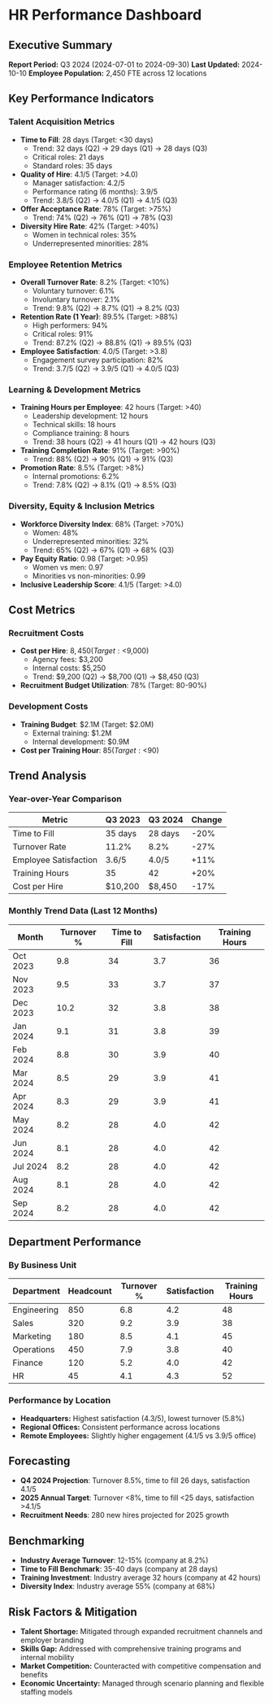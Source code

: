 # HR Performance Dashboard

## Executive Summary
**Report Period:** Q3 2024 (2024-07-01 to 2024-09-30)
**Last Updated:** 2024-10-10
**Employee Population:** 2,450 FTE across 12 locations

## Key Performance Indicators

### Talent Acquisition Metrics
- **Time to Fill**: 28 days (Target: <30 days)
  - Trend: 32 days (Q2) → 29 days (Q1) → 28 days (Q3)
  - Critical roles: 21 days
  - Standard roles: 35 days
- **Quality of Hire**: 4.1/5 (Target: >4.0)
  - Manager satisfaction: 4.2/5
  - Performance rating (6 months): 3.9/5
  - Trend: 3.8/5 (Q2) → 4.0/5 (Q1) → 4.1/5 (Q3)
- **Offer Acceptance Rate**: 78% (Target: >75%)
  - Trend: 74% (Q2) → 76% (Q1) → 78% (Q3)
- **Diversity Hire Rate**: 42% (Target: >40%)
  - Women in technical roles: 35%
  - Underrepresented minorities: 28%

### Employee Retention Metrics
- **Overall Turnover Rate**: 8.2% (Target: <10%)
  - Voluntary turnover: 6.1%
  - Involuntary turnover: 2.1%
  - Trend: 9.8% (Q2) → 8.7% (Q1) → 8.2% (Q3)
- **Retention Rate (1 Year)**: 89.5% (Target: >88%)
  - High performers: 94%
  - Critical roles: 91%
  - Trend: 87.2% (Q2) → 88.8% (Q1) → 89.5% (Q3)
- **Employee Satisfaction**: 4.0/5 (Target: >3.8)
  - Engagement survey participation: 82%
  - Trend: 3.7/5 (Q2) → 3.9/5 (Q1) → 4.0/5 (Q3)

### Learning & Development Metrics
- **Training Hours per Employee**: 42 hours (Target: >40)
  - Leadership development: 12 hours
  - Technical skills: 18 hours
  - Compliance training: 8 hours
  - Trend: 38 hours (Q2) → 41 hours (Q1) → 42 hours (Q3)
- **Training Completion Rate**: 91% (Target: >90%)
  - Trend: 88% (Q2) → 90% (Q1) → 91% (Q3)
- **Promotion Rate**: 8.5% (Target: >8%)
  - Internal promotions: 6.2%
  - Trend: 7.8% (Q2) → 8.1% (Q1) → 8.5% (Q3)

### Diversity, Equity & Inclusion Metrics
- **Workforce Diversity Index**: 68% (Target: >70%)
  - Women: 48%
  - Underrepresented minorities: 32%
  - Trend: 65% (Q2) → 67% (Q1) → 68% (Q3)
- **Pay Equity Ratio**: 0.98 (Target: >0.95)
  - Women vs men: 0.97
  - Minorities vs non-minorities: 0.99
- **Inclusive Leadership Score**: 4.1/5 (Target: >4.0)

## Cost Metrics

### Recruitment Costs
- **Cost per Hire**: $8,450 (Target: <$9,000)
  - Agency fees: $3,200
  - Internal costs: $5,250
  - Trend: $9,200 (Q2) → $8,700 (Q1) → $8,450 (Q3)
- **Recruitment Budget Utilization**: 78% (Target: 80-90%)

### Development Costs
- **Training Budget**: $2.1M (Target: $2.0M)
  - External training: $1.2M
  - Internal development: $0.9M
- **Cost per Training Hour**: $85 (Target: <$90)

## Trend Analysis

### Year-over-Year Comparison
| Metric | Q3 2023 | Q3 2024 | Change |
|--------|---------|---------|--------|
| Time to Fill | 35 days | 28 days | -20% |
| Turnover Rate | 11.2% | 8.2% | -27% |
| Employee Satisfaction | 3.6/5 | 4.0/5 | +11% |
| Training Hours | 35 | 42 | +20% |
| Cost per Hire | $10,200 | $8,450 | -17% |

### Monthly Trend Data (Last 12 Months)
| Month | Turnover % | Time to Fill | Satisfaction | Training Hours |
|-------|------------|--------------|--------------|----------------|
| Oct 2023 | 9.8 | 34 | 3.7 | 36 |
| Nov 2023 | 9.5 | 33 | 3.7 | 37 |
| Dec 2023 | 10.2 | 32 | 3.8 | 38 |
| Jan 2024 | 9.1 | 31 | 3.8 | 39 |
| Feb 2024 | 8.8 | 30 | 3.9 | 40 |
| Mar 2024 | 8.5 | 29 | 3.9 | 41 |
| Apr 2024 | 8.3 | 29 | 3.9 | 41 |
| May 2024 | 8.2 | 28 | 4.0 | 42 |
| Jun 2024 | 8.1 | 28 | 4.0 | 42 |
| Jul 2024 | 8.2 | 28 | 4.0 | 42 |
| Aug 2024 | 8.1 | 28 | 4.0 | 42 |
| Sep 2024 | 8.2 | 28 | 4.0 | 42 |

## Department Performance

### By Business Unit
| Department | Headcount | Turnover % | Satisfaction | Training Hours |
|------------|-----------|------------|--------------|----------------|
| Engineering | 850 | 6.8 | 4.2 | 48 |
| Sales | 320 | 9.2 | 3.9 | 38 |
| Marketing | 180 | 8.5 | 4.1 | 45 |
| Operations | 450 | 7.9 | 3.8 | 40 |
| Finance | 120 | 5.2 | 4.0 | 42 |
| HR | 45 | 4.1 | 4.3 | 52 |

### Performance by Location
- **Headquarters:** Highest satisfaction (4.3/5), lowest turnover (5.8%)
- **Regional Offices:** Consistent performance across locations
- **Remote Employees:** Slightly higher engagement (4.1/5 vs 3.9/5 office)

## Forecasting
- **Q4 2024 Projection**: Turnover 8.5%, time to fill 26 days, satisfaction 4.1/5
- **2025 Annual Target**: Turnover <8%, time to fill <25 days, satisfaction >4.1/5
- **Recruitment Needs**: 280 new hires projected for 2025 growth

## Benchmarking
- **Industry Average Turnover**: 12-15% (company at 8.2%)
- **Time to Fill Benchmark**: 35-40 days (company at 28 days)
- **Training Investment**: Industry average 32 hours (company at 42 hours)
- **Diversity Index**: Industry average 55% (company at 68%)

## Risk Factors & Mitigation
- **Talent Shortage:** Mitigated through expanded recruitment channels and employer branding
- **Skills Gap:** Addressed with comprehensive training programs and internal mobility
- **Market Competition:** Counteracted with competitive compensation and benefits
- **Economic Uncertainty:** Managed through scenario planning and flexible staffing models